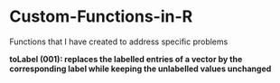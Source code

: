 # Custom-Functions-in-R

Functions that I have created to address specific problems

<b>toLabel<b> (001): replaces the labelled entries of a vector by the corresponding label while keeping the unlabelled values unchanged
